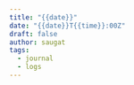 ```yaml
---
title: "{{date}}"
date: "{{date}}T{{time}}:00Z"
draft: false
author: saugat
tags:
  - journal
  - logs
---
```


